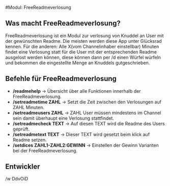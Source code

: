 #Modul: FreeReadmeverlosung


## Was macht FreeReadmeverlosung?
FreeReadmeverlosung ist ein Modul zur verlosung von Knuddel an User mit der gewünschten Readme.
Die meisten werden diese App unter Glücksrad kennen.
Für die anderen:
Alle X(vom Channelinhaber einstellbar) Minuten findet eine Verlosung statt für die User mit der entsprechenden Readme ausgelost werden können,
diese können dann per /d einen Würfel würfeln und bekommen die eingestellte Menge an Knuddels gutgeschrieben.


## Befehle für FreeReadmeverlosung
* **/readmehelp** -> Übersicht über alle Funktionen innerhalb der FreeReadmeverlosung.
* **/setreadmetime ZAHL** -> Setzt die Zeit zwischen den Verlosungen auf ZAHL Minuten.
* **/setreadmeusers ZAHL** -> ZAHL User müssen mindestens im Channel sein damit überhaupt eine Verlosung stattfindet.
* **/setreadmecheck TEXT** -> Auf diesen TEXT wird die Readme des Users geprüft.
* **/setreadmetext TEXT** -> Dieser TEXT wird gesetzt beim klick auf Readme setzen.
* **/setdices ZAHL1-ZAHL2:GEWINN** -> Einstellen der Gewinn Varianten bei der FreeReadmeverlosung.




## Entwickler
/w DdvOiD